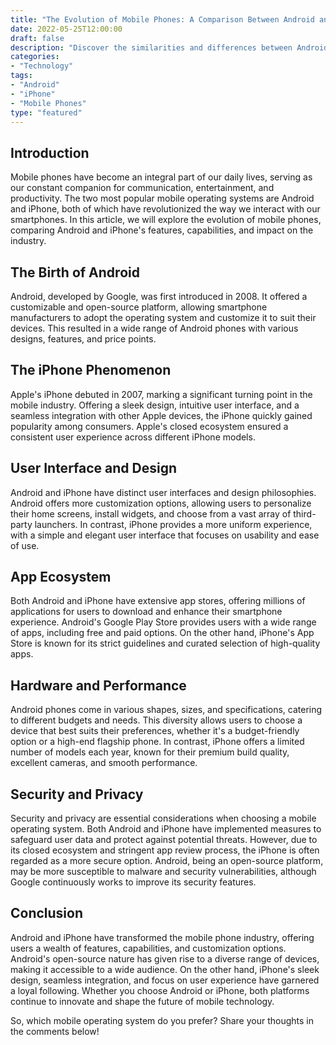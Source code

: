 ```yaml
---
title: "The Evolution of Mobile Phones: A Comparison Between Android and iPhone"
date: 2022-05-25T12:00:00
draft: false
description: "Discover the similarities and differences between Android and iPhone, and how they have transformed the mobile phone industry."
categories:
- "Technology"
tags:
- "Android"
- "iPhone"
- "Mobile Phones"
type: "featured"
---
```


## Introduction

Mobile phones have become an integral part of our daily lives, serving as our constant companion for communication, entertainment, and productivity. The two most popular mobile operating systems are Android and iPhone, both of which have revolutionized the way we interact with our smartphones. In this article, we will explore the evolution of mobile phones, comparing Android and iPhone's features, capabilities, and impact on the industry.

## The Birth of Android

Android, developed by Google, was first introduced in 2008. It offered a customizable and open-source platform, allowing smartphone manufacturers to adopt the operating system and customize it to suit their devices. This resulted in a wide range of Android phones with various designs, features, and price points.

## The iPhone Phenomenon

Apple's iPhone debuted in 2007, marking a significant turning point in the mobile industry. Offering a sleek design, intuitive user interface, and a seamless integration with other Apple devices, the iPhone quickly gained popularity among consumers. Apple's closed ecosystem ensured a consistent user experience across different iPhone models.

## User Interface and Design

Android and iPhone have distinct user interfaces and design philosophies. Android offers more customization options, allowing users to personalize their home screens, install widgets, and choose from a vast array of third-party launchers. In contrast, iPhone provides a more uniform experience, with a simple and elegant user interface that focuses on usability and ease of use.

## App Ecosystem

Both Android and iPhone have extensive app stores, offering millions of applications for users to download and enhance their smartphone experience. Android's Google Play Store provides users with a wide range of apps, including free and paid options. On the other hand, iPhone's App Store is known for its strict guidelines and curated selection of high-quality apps.

## Hardware and Performance

Android phones come in various shapes, sizes, and specifications, catering to different budgets and needs. This diversity allows users to choose a device that best suits their preferences, whether it's a budget-friendly option or a high-end flagship phone. In contrast, iPhone offers a limited number of models each year, known for their premium build quality, excellent cameras, and smooth performance.

## Security and Privacy

Security and privacy are essential considerations when choosing a mobile operating system. Both Android and iPhone have implemented measures to safeguard user data and protect against potential threats. However, due to its closed ecosystem and stringent app review process, the iPhone is often regarded as a more secure option. Android, being an open-source platform, may be more susceptible to malware and security vulnerabilities, although Google continuously works to improve its security features.

## Conclusion

Android and iPhone have transformed the mobile phone industry, offering users a wealth of features, capabilities, and customization options. Android's open-source nature has given rise to a diverse range of devices, making it accessible to a wide audience. On the other hand, iPhone's sleek design, seamless integration, and focus on user experience have garnered a loyal following. Whether you choose Android or iPhone, both platforms continue to innovate and shape the future of mobile technology.

So, which mobile operating system do you prefer? Share your thoughts in the comments below!


